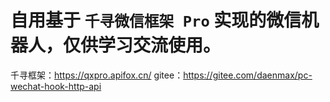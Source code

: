 # 自用基于 `千寻微信框架 Pro` 实现的微信机器人，仅供学习交流使用。

千寻框架：https://qxpro.apifox.cn/
gitee：https://gitee.com/daenmax/pc-wechat-hook-http-api
